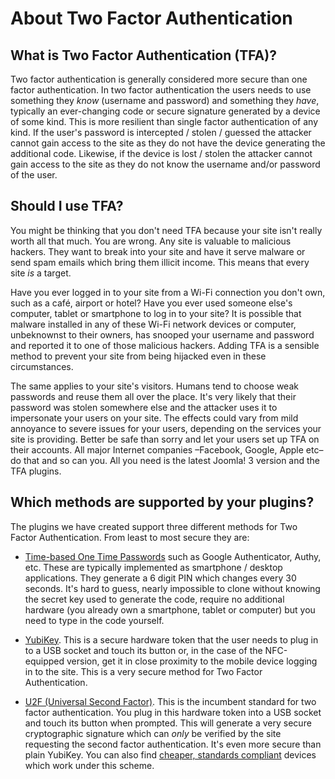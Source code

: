 # About Two Factor Authentication

## What is Two Factor Authentication (TFA)?

Two factor authentication is generally considered more secure than one factor authentication. In two factor authentication the users needs to use something they _know_ (username and password) and something they _have_, typically an ever-changing code or secure signature generated by a device of some kind. This is more resilient than single factor authentication of any kind. If the user's password is intercepted / stolen / guessed the attacker cannot gain access to the site as they do not have the device generating the additional code. Likewise, if the device is lost / stolen the attacker cannot gain access to the site as they do not know the username and/or password of the user.

## Should I use TFA?

You might be thinking that you don't need TFA because your site isn't really worth all that much. You are wrong. Any site is valuable to malicious hackers. They want to break into your site and have it serve malware or send spam emails which bring them illicit income. This means that every site *is* a target. 

Have you ever logged in to your site from a Wi-Fi connection you don't own, such as a café, airport or hotel? Have you ever used someone else's computer, tablet or smartphone to log in to your site? It is possible that malware installed in any of these Wi-Fi network devices or computer, unbeknownst to their owners, has snooped your username and password and reported it to one of those malicious hackers. Adding TFA is a sensible method to prevent your site from being hijacked even in these circumstances.

The same applies to your site's visitors. Humans tend to choose weak passwords and reuse them all over the place. It's very likely that their password was stolen somewhere else and the attacker uses it to impersonate your users on your site. The effects could vary from mild annoyance to severe issues for your users, depending on the services your site is providing. Better be safe than sorry and let your users set up TFA on their accounts. All major Internet companies –Facebook, Google, Apple etc– do that and so can you. All you need is the latest Joomla! 3 version and the TFA plugins.

## Which methods are supported by your plugins?

The plugins we have created support three different methods for Two Factor Authentication. From least to most secure they are:

* [Time-based One Time Passwords](http://en.wikipedia.org/wiki/Time-based_One-time_Password_Algorithm#Client_implementations) such as Google Authenticator, Authy, etc. These are typically implemented as smartphone / desktop applications. They generate a 6 digit PIN which changes every 30 seconds. It's hard to guess, nearly impossible to clone without knowing the secret key used to generate the code, require no additional hardware (you already own a smartphone, tablet or computer) but you need to type in the code yourself.

* [YubiKey](https://www.yubico.com/products/yubikey-hardware/yubikey-2/). This is a secure hardware token that the user needs to plug in to a USB socket and touch its button or, in the case of the NFC-equipped version, get it in close proximity to the mobile device logging in to the site. This is a very secure method for Two Factor Authentication.
 
* [U2F (Universal Second Factor)](https://www.yubico.com/products/yubikey-hardware/fido-u2f-security-key/). This is the incumbent standard for two factor authentication. You plug in this hardware token into a USB socket and touch its button when prompted. This will generate a very secure cryptographic signature which can *only* be verified by the site requesting the second factor authentication. It's even more secure than plain YubiKey. You can also find [cheaper, standards compliant](http://www.amazon.com/Plug-up-International-U2F-SK-01-FIDO-Security/dp/B00OGPO3ZS) devices which work under this scheme.
